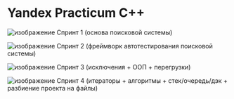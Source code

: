 # Yandex Practicum C++

![изображение](https://user-images.githubusercontent.com/110821533/235255819-29b91db6-1015-4cc3-a331-828399861a32.png) Спринт 1 (основа поисковой системы)

![изображение](https://user-images.githubusercontent.com/110821533/235255803-21a07e9b-353d-497e-a7c5-ae7a12e924fd.png) Спринт 2 (фреймворк автотестирования поисковой системы)

![изображение](https://user-images.githubusercontent.com/110821533/235255786-f685299d-63fa-4306-9246-e133aa6593fb.png) Спринт 3 (исключения + ООП + перегрузки)

![изображение](https://user-images.githubusercontent.com/110821533/235255771-c390b88c-61b4-4d54-bfde-687376580720.png) Спринт 4 (итераторы + алгоритмы + стек/очередь/дэк + разбиение проекта на файлы)


